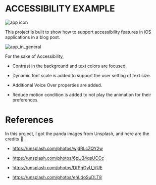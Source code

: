 # ACCESSIBILITY EXAMPLE

![app icon](https://github.com/iremkaraoglu/iOS-Accessibility-Example-UIKit/blob/main/Accessibility%20Example/Assets.xcassets/AppIcon.appiconset/180.png?raw=true)

This project is built to show how to support accessibility features in iOS applications in a blog post.

![app_in_general](https://user-images.githubusercontent.com/45830699/142765021-29018a2a-ec70-4073-a5fc-cdb53b4cfb38.gif)

For the sake of Accessibility,

- Contrast in the background and text colors are focused.

- Dynamic font scale is added to support the user setting of text size.

- Additional Voice Over properties are added.

- Reduce motion condition is added to not play the animation for their preferences.


# References

In this project, I got the panda images from Unsplash, and here are the credits 📸 :

- https://unsplash.com/photos/wjdRLcZQY2w

- https://unsplash.com/photos/6pU34qsUCCc

- https://unsplash.com/photos/DfPgOyU_VUE

- https://unsplash.com/photos/ehLdoSuDLT8
